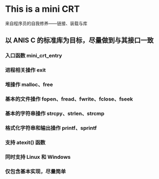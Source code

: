 # This is a mini CRT 
来自程序员的自我修养——链接、装载与库

## 以 ANIS C 的标准库为目标，尽量做到与其接口一致

### 入口函数 mini_crt_entry
### 进程相关操作 exit
### 堆操作 malloc、free
### 基本的文件操作 fopen、fread、fwrite、fclose、fseek
### 基本的字符串操作 strcpy、strlen、strcmp
### 格式化字符串和输出操作 printf、sprintf
### 支持 atexit() 函数
### 同时支持 Linux 和 Windows
### 仅包含基本实现，尽量简单